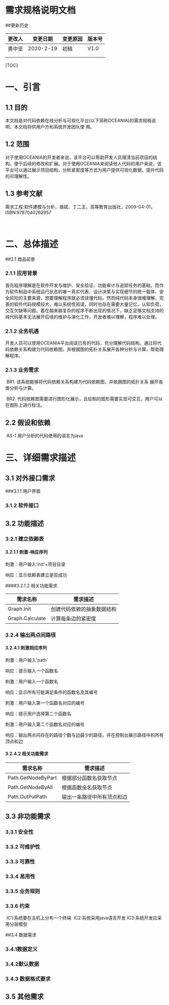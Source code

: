 # 需求规格说明文档



##更新历史

| 更改人 | 变更日期  | 变更原因 | 版本号 |
| ------ | --------- | -------- | ------ |
| 勇中坚 | 2020-2-19 | 初稿     | V1.0   |
|        |           |          |        |
|        |           |          |        |

[TOC]



# 一、引言

## 1.1 目的

​		本文档是对代码依赖在线分析与可视化平台(以下简称OCEANIA)的需求规格说明，本文档将供用户方和系统开发团队使 用。 

## 1.2 范围

​		对于使用OCEANIA的开发者来说，该平台可以帮助开发人员理清当前项目的结构，便于后续的修改和扩展。对于使用OCEANIA来阅读他人代码的用户来说，该平台可以通过展示项目结构，分析紧密度等方式为用户提供可视化数据，提升代码的可理解性。

## 1.3 参考文献

​		需求工程:软件建模与分析，骆斌、丁二玉，高等教育出版社，2009-04-01，ISBN:9787040262957 

​		

# 二、总体描述

##2.1 商品前景

### 2.1.1 应用背景

​		首先程序理解是在软件开发与维护、安全验证、功能审计与追踪任务的基础，而作为软件制品中系统运行状态的唯一真实代表、设计决策与实现细节的统一载体、安全风险的主要来源，想要理解程序就必须读懂代码。然而纯代码本身很难理解，完善的软件代码规模较大，难以系统性阅读，同时也存在需要大量记忆，认知负荷，交互欠缺等问题。着在越来越复杂的程序不断出现的情况下，缺乏足够文档支持的纯代码基本无法展开后续的维护与演化工作，开发者难以理解，程序难以处理。

### 2.1.2 业务机遇

​		开发人员可以使用OCEANIA平台阅读已有的代码，充分理解代码结构，通过将代码依赖关系构建为代码依赖图，并根据图的拓扑关系展开各种分析与计算，帮助理解程序。

### 2.1.3 业务需求

​		BR1. 该系统能够将代码依赖关系构建为代码依赖图，并依据图的拓扑关系 展开各类分析与计算。

​		BR2. 代码依赖图需要进行图形化展示，且绘制的图形需要实现可交互，用户可以在图形上进行标注。

## 2.2 假设和依赖

​		AS-1 用户分析的代码使用的语言为java

# 三、详细需求描述

## 3.1 对外接口需求

###3.1.1 用户界面

### 3.1.2 软件接口

## 3.2 功能描述

### 3.2.1 建立依赖表

#### 3.2.1.1 刺激-响应序列

刺激：用户输入'init'+项目目录

响应：显示依赖表建立是否成功

####3.2.1.2 相关功能需求

| 需求名称        | 需求描述                   |
| --------------- | -------------------------- |
| Graph.Init      | 创建代码依赖的抽象数据结构 |
| Graph.Calculate | 计算每条边的紧密度         |



### 3.2.4 输出两点间路径

#### 3.2.4.1 刺激相应序列

刺激：用户输入'path'

响应：提示输入一个函数名

刺激：用户输入一个函数名

响应：显示所有可能满足条件的函数名及其编号

刺激：用户输入第一个函数名对应的编号

响应：提示用户选择第二个函数名

刺激：用户输入第二个函数名对应的编号

响应：输出两点间存在的路径个数与边最少的路径，并在控制台展示路径中的所有顶点和边

#### 3.2.4.2 相关功能需求

| 需求名称           | 需求描述                   |
| ------------------ | -------------------------- |
| Path.GetNodeByPart | 根据部分函数名获取节点     |
| Path.GetNodeByAll  | 根据函数全名获取节点       |
| Path.OutPutPath    | 输出一条路径中所有顶点和边 |

## 3.3 非功能需求

### 3.3.1 安全性

### 3.3.2 可维护性

### 3.3.3 可靠性

### 3.3.4 易用性

### 3.3.5 业务规则

### 3.3.6 约束
​		IC1:系统要在主机上分布一个终端
​		IC2:系统采用java语言开发
​		IC3:系统开发应采用分层模型 

##3.4 数据需求

### 3.4.1数据定义

### 3.4.2默认数据

### 3.4.3 数据格式要求

## 3.5 其他需求